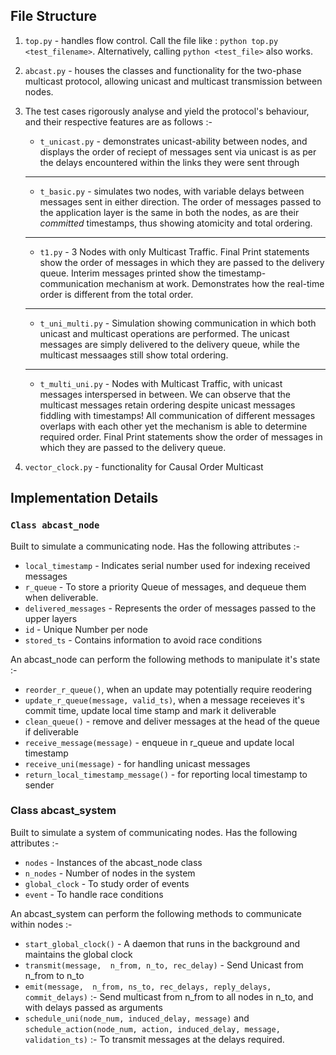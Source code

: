 ## File Structure

1. `top.py` - handles flow control. Call the file like : `python top.py <test_filename>`. Alternatively, calling `python <test_file>` also works.

2. `abcast.py` - houses the classes and functionality for the two-phase multicast protocol, allowing unicast and multicast transmission between nodes.

3. The test cases rigorously analyse and yield the protocol's behaviour, and their respective features are as follows :-

    * `t_unicast.py` - demonstrates unicast-ability between nodes, and displays the order of reciept of messages sent via unicast is as per the delays encountered within the links they were sent through
    ------
    * `t_basic.py` - simulates two nodes, with variable delays between messages sent in either direction. The order of messages passed to the application layer is the same in both the nodes, as are their _committed_ timestamps, thus showing atomicity and total ordering.
    ------
    * `t1.py` - 3 Nodes with only Multicast Traffic. Final Print statements show the order of messages in which they are passed to the delivery queue. Interim messages printed show the timestamp-communication mechanism at work. Demonstrates how the real-time order is different from the total order.
    ------
    * `t_uni_multi.py` - Simulation showing communication in which both unicast and multicast operations are performed. The unicast messages are simply delivered to the delivery queue, while the multicast messaages still show total ordering.
    ------
    * `t_multi_uni.py` -  Nodes with Multicast Traffic, with unicast messages interspersed in between. We can observe that the multicast messages retain ordering despite unicast messages fiddling with timestamps! All communication of different messages overlaps with each other yet the mechanism is able to determine required order. Final Print statements show the order of messages in which they are passed to the delivery queue.

4. `vector_clock.py` - functionality for Causal Order Multicast

## Implementation Details

### `Class abcast_node`
Built to simulate a communicating node. Has the following attributes :-

* `local_timestamp` - Indicates serial number used for indexing received messages
* `r_queue` - To store a priority Queue of messages, and dequeue them when deliverable.
* `delivered_messages` - Represents the order of messages passed to the upper layers
* `id` - Unique Number per node
* `stored_ts` - Contains information to avoid race conditions


An abcast_node can perform the following methods to manipulate it's  state :-


* `reorder_r_queue()`, when an update may potentially require reodering 
* `update_r_queue(message, valid_ts)`, when a message receieves it's commit time, update local time stamp and mark it deliverable 
* `clean_queue()` - remove and deliver messages at the head of the queue if deliverable
* `receive_message(message)` - enqueue in r_queue and update local timestamp
* `receive_uni(message)` - for handling  unicast messages
* `return_local_timestamp_message()` - for reporting local timestamp to sender


### Class abcast_system

Built to simulate a system of communicating nodes. Has the following attributes :- 

* `nodes` - Instances of the abcast_node class
* `n_nodes` - Number of nodes in the system
* `global_clock` - To study order of events
* `event` - To handle race conditions


An abcast_system can perform the following methods to communicate within nodes :-

* `start_global_clock()` - A daemon that runs in the background and maintains the global clock
* `transmit(message,  n_from, n_to, rec_delay)` - Send Unicast from n_from to n_to
* `emit(message,  n_from, ns_to, rec_delays, reply_delays, commit_delays)` :- Send multicast from n_from to all nodes in n_to, and with delays passed as arguments
* `schedule_uni(node_num, induced_delay, message)` and `schedule_action(node_num, action, induced_delay, message, validation_ts)` :- To transmit messages at the delays required.
    
